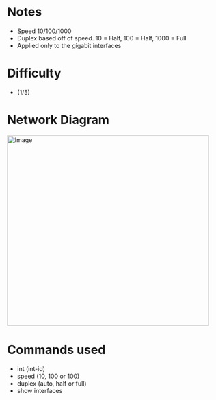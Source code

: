 # **Notes**
- Speed 10/100/1000
- Duplex based off of speed. 10 = Half, 100 = Half, 1000 = Full
- Applied only to the gigabit interfaces

# **Difficulty**
- (1/5)

# **Network Diagram**
<img width="472" height="444" alt="Image" src="https://github.com/user-attachments/assets/e6392be8-65ae-47cb-a3de-58e08964235a" />

# **Commands used**
- int (int-id)
- speed (10, 100 or 100)
- duplex (auto, half or full)
- show interfaces
